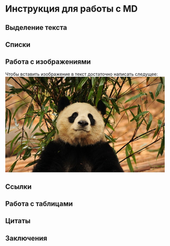 # Инструкция для работы с MD

## Выделение текста

## Списки

## Работа с изображениями

Чтобы вставить изображение в текст достаточно написать следущее:
![Привет это Панда!](panda.jpg)

## Ссылки

## Работа с таблицами

## Цитаты

## Заключения
